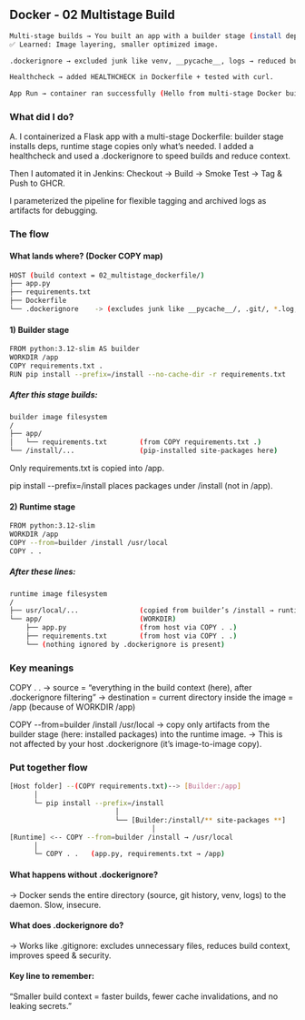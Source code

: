 ## Docker - 02 Multistage Build

```bash
Multi-stage builds → You built an app with a builder stage (install deps) and runtime stage (copy only what’s needed).
✅ Learned: Image layering, smaller optimized image.

.dockerignore → excluded junk like venv, __pycache__, logs → reduced build context.

Healthcheck → added HEALTHCHECK in Dockerfile + tested with curl.

App Run → container ran successfully (Hello from multi-stage Docker build!, /health returned {"status": "ok"}).
```

### What did I do?


A. I containerized a Flask app with a multi-stage Dockerfile: builder stage installs deps, runtime stage copies only what’s needed.
I added a healthcheck and used a .dockerignore to speed builds and reduce context.

Then I automated it in Jenkins: Checkout → Build → Smoke Test → Tag & Push to GHCR.

I parameterized the pipeline for flexible tagging and archived logs as artifacts for debugging.

### The flow

#### What lands where? (Docker COPY map)
```bash
HOST (build context = 02_multistage_dockerfile/)
├── app.py
├── requirements.txt
├── Dockerfile
└── .dockerignore    -> (excludes junk like __pycache__/, .git/, *.log, etc.)
```
#### 1) Builder stage
```bash
FROM python:3.12-slim AS builder
WORKDIR /app
COPY requirements.txt .
RUN pip install --prefix=/install --no-cache-dir -r requirements.txt
```
##### After this stage builds:
```bash
builder image filesystem
/
├── app/
│   └── requirements.txt        (from COPY requirements.txt .)
└── /install/...                (pip-installed site-packages here)
```
Only requirements.txt is copied into /app.

pip install --prefix=/install places packages under /install (not in /app).

#### 2) Runtime stage
```bash
FROM python:3.12-slim
WORKDIR /app
COPY --from=builder /install /usr/local
COPY . .
```

##### After these lines:
```bash
runtime image filesystem
/
├── usr/local/...               (copied from builder’s /install → runtime’s /usr/local)
└── app/                        (WORKDIR)
    ├── app.py                  (from host via COPY . .)
    ├── requirements.txt        (from host via COPY . .)
    └── (nothing ignored by .dockerignore is present)
```
### Key meanings

COPY . .
→ source = “everything in the build context (here), after .dockerignore filtering”
→ destination = current directory inside the image = /app (because of WORKDIR /app)

COPY --from=builder /install /usr/local
→ copy only artifacts from the builder stage (here: installed packages) into the runtime image.
→ This is not affected by your host .dockerignore (it’s image-to-image copy).

### Put together flow
```bash
[Host folder] --(COPY requirements.txt)--> [Builder:/app]
      │
      └─ pip install --prefix=/install
                          │
                          └── [Builder:/install/** site-packages **]
                                   │
[Runtime] <-- COPY --from=builder /install → /usr/local
      │
      └─ COPY . .   (app.py, requirements.txt → /app)
```

#### What happens without .dockerignore?
→ Docker sends the entire directory (source, git history, venv, logs) to the daemon. Slow, insecure.

#### What does .dockerignore do?
→ Works like .gitignore: excludes unnecessary files, reduces build context, improves speed & security.

#### Key line to remember:

“Smaller build context = faster builds, fewer cache invalidations, and no leaking secrets.”